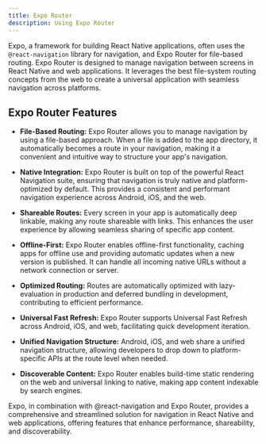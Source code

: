 ```yaml
---
title: Expo Router
description: Using Expo Router
---
```


Expo, a framework for building React Native applications, often uses the `@react-navigation` library for navigation, and Expo Router for file-based routing. Expo Router is designed to manage navigation between screens in React Native and web applications. It leverages the best file-system routing concepts from the web to create a universal application with seamless navigation across platforms.

## Expo Router Features

- **File-Based Routing:** Expo Router allows you to manage navigation by using a file-based approach. When a file is added to the app directory, it automatically becomes a route in your navigation, making it a convenient and intuitive way to structure your app's navigation.

- **Native Integration:** Expo Router is built on top of the powerful React Navigation suite, ensuring that navigation is truly native and platform-optimized by default. This provides a consistent and performant navigation experience across Android, iOS, and the web.

- **Shareable Routes:** Every screen in your app is automatically deep linkable, making any route shareable with links. This enhances the user experience by allowing seamless sharing of specific app content.

- **Offline-First:** Expo Router enables offline-first functionality, caching apps for offline use and providing automatic updates when a new version is published. It can handle all incoming native URLs without a network connection or server.

- **Optimized Routing:** Routes are automatically optimized with lazy-evaluation in production and deferred bundling in development, contributing to efficient performance.

- **Universal Fast Refresh:** Expo Router supports Universal Fast Refresh across Android, iOS, and web, facilitating quick development iteration.

- **Unified Navigation Structure:** Android, iOS, and web share a unified navigation structure, allowing developers to drop down to platform-specific APIs at the route level when needed.

- **Discoverable Content:** Expo Router enables build-time static rendering on the web and universal linking to native, making app content indexable by search engines.

Expo, in combination with @react-navigation and Expo Router, provides a comprehensive and streamlined solution for navigation in React Native and web applications, offering features that enhance performance, shareability, and discoverability.
